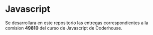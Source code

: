 # Javascript

Se desarrollara en este repositorio las entregas correspondientes a la comision **49810** del curso de Javascript de Coderhouse.